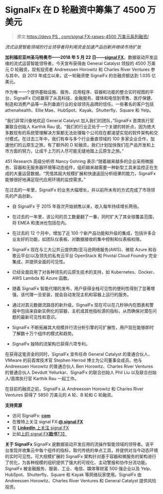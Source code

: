 # SignalFx 在 D 轮融资中筹集了 4500 万美元

> 原文:[https://devo PS . com/signal FX-raises-4500 万美元系列融资/](https://devops.com/signalfx-raises-45-million-in-series-d-funding/)

*流式运营智能领域的行业领导者将利用资金加速产品创新并继续市场扩张*

**加利福尼亚州圣马特奥市——2018 年 5 月 22 日——**[**signal FX**](https://signalfx.com/)，数据驱动开发运维的流式运营智能领导者，今天宣布获得由 General Catalyst 领投的 4500 万美元 D 轮融资，现有投资者 Andreessen Horowitz 和 Charles River Ventures 参与其中。自 2013 年成立以来，这一轮融资使 SignalFx 的总融资额达到 1.035 亿美元。

作为唯一一个提供基础设施、服务、应用程序、容器和功能的整合实时视图的平台，SignalFx 已经赢得了从高科技、金融服务、媒体和电信到零售、医疗保健、制造和消费产品等一系列垂直行业的全球领先品牌的信任。一些著名的客户包括 athenahealth、Ellie Mae、HubSpot、Kayak、Shutterfly、Square 和 Yelp。

“我们非常兴奋地欢迎 General Catalyst 加入我们的团队，”SignalFx 首席执行官兼联合创始人 Karthik Rau 说。“我们的行业正处于一个关键的转折点，因为绝大多数现有的系统管理解决方案都无法处理每个公司现在都渴望实现的软件架构和交付模式。在过去三年中，我们有幸与多个行业垂直领域的 100 多家企业合作，加速他们的云原生之旅。有了额外的 D 轮融资，我们计划加快我们在产品开发和上市方面的努力，让成千上万的人尽可能无缝地踏上云原生之旅。”

451 Research 高级分析师 Nancy Gohring 表示:“随着越来越多的企业采用微服务、容器和无服务器环境等动态组件，组织越来越需要一种新型工具来监控正在生成的大量运营数据。“凭借其超大规模扩展和快速返回分析结果的能力，SignalFx 能够很好地满足现代应用环境的监控需求。”

在过去的一年里，SignalFx 的业务大幅增长，并以前所未有的方式完成了市场领先的产品创新。

*   自 SignalFx 于 2015 年首次开始销售以来，收入每年持续增长两倍。
*   在过去的一年里，该公司的员工数量翻了一番，同时扩大了其全球覆盖范围，将 EMEA 和澳洲也包括在内。

*   在过去的 12 个月中，增加了近 100 个新产品功能和升级的集成，包括许多企业友好的功能，如团队仪表板、对数据接收的集中控制和仪表板权限。
*   SignalFx 现在与三大公共云提供商(亚马逊网络服务(AWS)、微软 Azure 和谷歌云平台)以及领先的私有云平台 OpenStack 和 Pivotal Cloud Foundry 完全集成，并提供全面的可见性。
*   已经全面启用了对各种领先的云原生技术的支持，如 Kubernetes、Docker、AWS Lambda 和 Azure 函数。
*   随着 SignalFx 智能代理的发布，用户获得全栈可见性的便利性得到了显著增强，该代理一旦安装，就会自动发现主机和容器上运行的服务。
*   通过对其元数据流路径的新升级，SignalFx 现在可以在几秒钟内在图表和警报中包括来自新实例化的容器、主机或其他指标源的指标，从而确保对潜在问题的最新可见性和意识。
*   SignalFx 不断拓展其大规模并行流分析引擎的可扩展性，用户现在能够即时了解数十万个组件的模式和趋势。
*   SignalFx 独特的流架构已获得六项专利。

在获得这笔资金的同时，SignalFx 宣布任命 General Catalyst 的普通合伙人、VMware 的前首席技术官 Stephen Herrod 博士为公司董事会成员。他与 Andreessen Horowitz 的普通合伙人 Ben Horowitz、Charles River Ventures 的普通合伙人 Devdutt Yellurkar、SignalFx 的联合创始人 Phil Liu 以及联合创始人/首席执行官 Karthik Rau 一起工作。

在目前的融资之前，SignalFx 从 Andreessen Horowitz 和 Charles River Ventures 获得了 5850 万美元的 A 轮、B 轮和 C 轮融资。

**支持资源**

*   访问 SignalFx: [**com**](https://signalfx.com/)
*   在推特上关注 signal FX:[**@ signal FX**](https://twitter.com/signalfx)
*   在 [**LinkedIn** 上关注 signal FX](https://www.linkedin.com/company/signalfx)
*   比如[上的 signal FX**脸书**T3】](https://www.facebook.com/SignalFxInc/)

**关于 SignalFx**
SignalFx 是数据驱动开发应用的流操作智能领域的领导者。该平台发现并收集云中每个组件的指标，取代传统的单点工具，并提供对当今动态环境的实时可见性。可大规模扩展的 SignalFx 架构针对基于容器和微服务的架构进行了优化，为各种规模的组织提供了强大的可视化、主动警报和协作分流功能。SignalFx 被金融服务、服装、工业、电信、媒体等财富 500 强企业以及 Yelp、HubSpot、Shutterfly、Square 和 Kayak 等网络玩家使用。SignalFx 由 Andreessen Horowitz、Charles River Ventures 和 General Catalyst 提供风险投资。